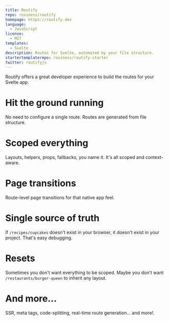 ```yaml
---
title: Routify
repo: roxiness/routify
homepage: https://routify.dev
language:
  - JavaScript
license:
  - MIT
templates:
  - Svelte
description: Routes for Svelte, automated by your file structure.
startertemplaterepo: roxiness/routify-starter
twitter: routifyjs
---
```


Routify offers a great developer experience to build the routes for your Svelte app.

# Hit the ground running
No need to configure a single route. Routes are generated from file structure.

# Scoped everything
Layouts, helpers, props, fallbacks, you name it. It's all scoped and context-aware.

# Page transitions
Route-level page transitions for that native app feel.

# Single source of truth
If `/recipes/cupcakes` doesn't exist in your browser, it doesn't exist in your project. That's easy debugging.

# Resets
Sometimes you don't want everything to be scoped. Maybe you don't want `/restaurants/burger-queen` to inherit any layout.

# And more...
SSR, meta tags, code-splitting, real-time route generation... and more!.
